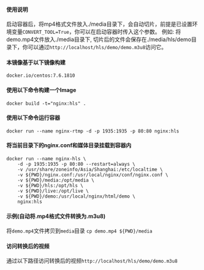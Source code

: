 #### 使用说明
启动容器后，将mp4格式文件放入./media目录下，会自动切片，前提是已设置环境变量```CONVERT_TOOL=True```，你可以在启动容器时传入这个参数。
例如: 将demo.mp4文件放入./media目录下, 切片后的文件会保存在./media/hls/demo目录下，你可以通过```http://localhost/hls/demo/demo.m3u8```访问它。
#### 本镜像基于以下镜像构建
    docker.io/centos:7.6.1810

#### 使用以下命令构建一个Image
    docker build -t="nginx:hls" .

#### 使用以下命令运行容器
    docker run --name nginx-rtmp -d -p 1935:1935 -p 80:80 nginx:hls

#### 将当前目录下的nginx.conf和媒体目录挂载到容器内
    docker run --name nginx-hls \
        -d -p 1935:1935 -p 80:80 --restart=always \
        -v /usr/share/zoneinfo/Asia/Shanghai:/etc/localtime \
        -v ${PWD}/nginx.conf:/usr/local/nginx/conf/nginx.conf \
        -v ${PWD}/media:/opt/media \
        -v ${PWD}/hls:/opt/hls \
        -v ${PWD}/live:/opt/live \
        -v ${PWD}/demo:/usr/local/nginx/html/demo \
        nginx:hls
#### 示例(自动将.mp4格式文件转换为.m3u8)
将```demo.mp4```文件拷贝到```media```目录
```cp demo.mp4 ${PWD}/media```

#### 访问转换后的视频
通过以下路径访问转换后的视频```http://localhost/hls/demo/demo.m3u8```
